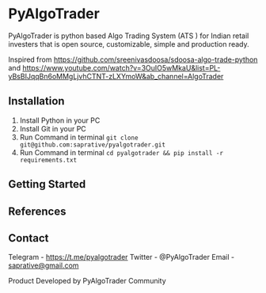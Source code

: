 # PyAlgoTrader
PyAlgoTrader is python based Algo Trading System (ATS ) for Indian retail investers that is open source, customizable, simple and production ready. 

Inspired from https://github.com/sreenivasdoosa/sdoosa-algo-trade-python and https://www.youtube.com/watch?v=3OuIO5wMkaU&list=PL-yBsBIJqqBn6oMMgLjvhCTNT-zLXYmoW&ab_channel=AlgoTrader

## Installation
1.  Install Python in your PC
2.  Install Git in your PC 
3.  Run Command in terminal `` git clone git@github.com:saprative/pyalgotrader.git ``
4.  Run Command in terminal `` cd pyalgotrader && pip install -r requirements.txt ``


## Getting Started 

## References 

## Contact
Telegram - https://t.me/pyalgotrader
Twitter - @PyAlgoTrader 
Email - saprative@gmail.com

Product Developed by PyAlgoTrader Community 
